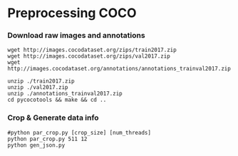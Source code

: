 # Preprocessing COCO

### Download raw images and annotations

````shell
wget http://images.cocodataset.org/zips/train2017.zip
wget http://images.cocodataset.org/zips/val2017.zip
wget http://images.cocodataset.org/annotations/annotations_trainval2017.zip

unzip ./train2017.zip
unzip ./val2017.zip
unzip ./annotations_trainval2017.zip
cd pycocotools && make && cd ..
````

### Crop & Generate data info

````shell
#python par_crop.py [crop_size] [num_threads]
python par_crop.py 511 12
python gen_json.py
````
